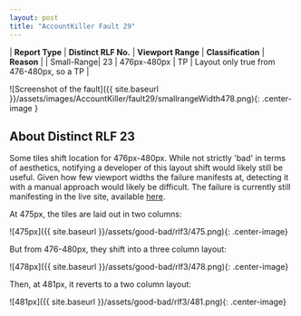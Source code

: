 ```yaml
---
layout: post
title: "AccountKiller Fault 29"
---
```

| **Report Type** | **Distinct RLF No.** | **Viewport Range** | **Classification** | **Reason** |
| Small-Range| 23 | 476px-480px | TP | Layout only true from 476-480px, so a TP | 

![Screenshot of the fault]({{ site.baseurl }}/assets/images/AccountKiller/fault29/smallrangeWidth478.png){: .center-image }

## About Distinct RLF 23

Some tiles shift location for 476px-480px. While not strictly 'bad' in terms of aesthetics, notifying a developer of this layout shift would likely still be useful. Given how few viewport widths the failure manifests at, detecting it with a manual approach would likely be difficult. The failure is currently still manifesting in the live site, available [here](http://www.accountkiller.com/en/).

At 475px, the tiles are laid out in two columns:

![475px]({{ site.baseurl }}/assets/good-bad/rlf3/475.png){: .center-image}

But from 476-480px, they shift into a three column layout:

![478px]({{ site.baseurl }}/assets/good-bad/rlf3/478.png){: .center-image}

Then, at 481px, it reverts to a two column layout:

![481px]({{ site.baseurl }}/assets/good-bad/rlf3/481.png){: .center-image}
